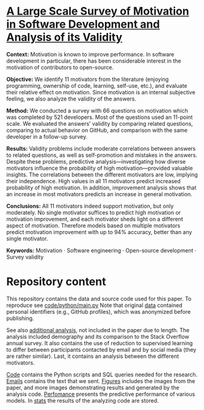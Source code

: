 # [A Large Scale Survey of Motivation in Software Development and Analysis of its Validity](https://arxiv.org/pdf/2404.08303)

**Context:** Motivation is known to improve performance. In software development in particular, there has been considerable interest in the
motivation of contributors to open-source.

**Objective:** We identify 11 motivators from the literature (enjoying programming, ownership of code, learning, self-use, etc.), and evaluate their relative
effect on motivation. Since motivation is an internal subjective feeling, we also
analyze the validity of the answers.

**Method:** We conducted a survey with 66 questions on motivation which was
completed by 521 developers. Most of the questions used an 11-point scale. We
evaluated the answers’ validity by comparing related questions, comparing to
actual behavior on GitHub, and comparison with the same developer in a
follow-up survey.

**Results:** Validity problems include moderate correlations between answers to
related questions, as well as self-promotion and mistakes in the answers. Despite these problems, predictive analysis—investigating how diverse motivators
influence the probability of high motivation—provided valuable insights. The
correlations between the different motivators are low, implying their independence. High values in all 11 motivators predict increased probability of high
motivation. In addition, improvement analysis shows that an increase in most
motivators predicts an increase in general motivation.

**Conclusions:** All 11 motivators indeed support motivation, but only moderately. No single motivator suffices to predict high motivation or motivation
improvement, and each motivator sheds light on a different aspect of motivation. Therefore models based on multiple motivators predict motivation
improvement with up to 94% accuracy, better than any single motivator.

**Keywords:** Motivation · Software engineering · Open-source development · Survey validity


# Repository content
This repository contains the data and source code used for this paper.
To reproduce see [code/python/main.py](https://github.com/evidencebp/motivation/blob/master/code/python/main.py)
Note that original [data](https://github.com/evidencebp/motivation/tree/master/data) contained personal identifiers (e.g., GitHub profiles), which was anonymized before publishing.

See also [additional analysis](https://github.com/evidencebp/motivation-survey/tree/main/additional%20analysis), not included in the paper due to length.
The analysis included demography and its comparison to the Stack Overflow annual survey.
It also contains the use of reduction to supervised learning to differ between participants contacted by email and by social media (they are rather similar).
Last, it contains an analysis between the different motivators.

[Code](https://github.com/evidencebp/motivation-survey/tree/main/code) contains the Python scripts and SQL queries needed for the research. [Emails](https://github.com/evidencebp/motivation-survey/tree/main/emails) contains the text that we sent.
[Figures](https://github.com/evidencebp/motivation-survey/tree/main/figures) includes the images from the paper, and more images demonstrating results and generated by the analysis code.
[Perfomance](https://github.com/evidencebp/motivation-survey/tree/main/performance) presents the predictive performance of various models.
In [stats](https://github.com/evidencebp/motivation-survey/tree/main/stats) the results of the analyzing code are stored.

